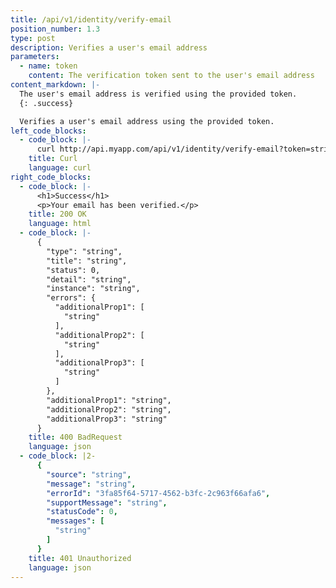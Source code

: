 ```yaml
---
title: /api/v1/identity/verify-email
position_number: 1.3
type: post
description: Verifies a user's email address
parameters:
  - name: token
    content: The verification token sent to the user's email address
content_markdown: |-
  The user's email address is verified using the provided token.
  {: .success}

  Verifies a user's email address using the provided token.
left_code_blocks:
  - code_block: |-
      curl http://api.myapp.com/api/v1/identity/verify-email?token=string
    title: Curl
    language: curl
right_code_blocks:
  - code_block: |-
      <h1>Success</h1>
      <p>Your email has been verified.</p>
    title: 200 OK
    language: html
  - code_block: |-
      {
        "type": "string",
        "title": "string",
        "status": 0,
        "detail": "string",
        "instance": "string",
        "errors": {
          "additionalProp1": [
            "string"
          ],
          "additionalProp2": [
            "string"
          ],
          "additionalProp3": [
            "string"
          ]
        },
        "additionalProp1": "string",
        "additionalProp2": "string",
        "additionalProp3": "string"
      }
    title: 400 BadRequest
    language: json
  - code_block: |2-
      {
        "source": "string",
        "message": "string",
        "errorId": "3fa85f64-5717-4562-b3fc-2c963f66afa6",
        "supportMessage": "string",
        "statusCode": 0,
        "messages": [
          "string"
        ]
      }
    title: 401 Unauthorized
    language: json
---
```

